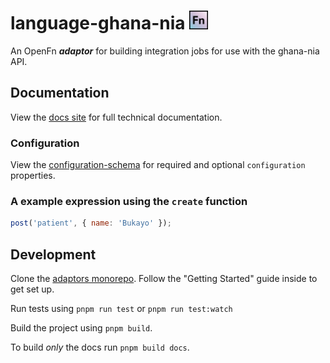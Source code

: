 # language-ghana-nia <img src='./assets/square.png' width="30" height="30"/>

An OpenFn **_adaptor_** for building integration jobs for use with the ghana-nia API.

## Documentation

View the [docs site](https://docs.openfn.org/adaptors/packages/ghana-nia-docs)
for full technical documentation.

### Configuration

View the
[configuration-schema](https://docs.openfn.org/adaptors/packages/ghana-nia-configuration-schema/)
for required and optional `configuration` properties.

### A example expression using the `create` function

```js
post('patient', { name: 'Bukayo' });
```

## Development

Clone the [adaptors monorepo](https://github.com/OpenFn/adaptors). Follow the
"Getting Started" guide inside to get set up.

Run tests using `pnpm run test` or `pnpm run test:watch`

Build the project using `pnpm build`.

To build _only_ the docs run `pnpm build docs`.
